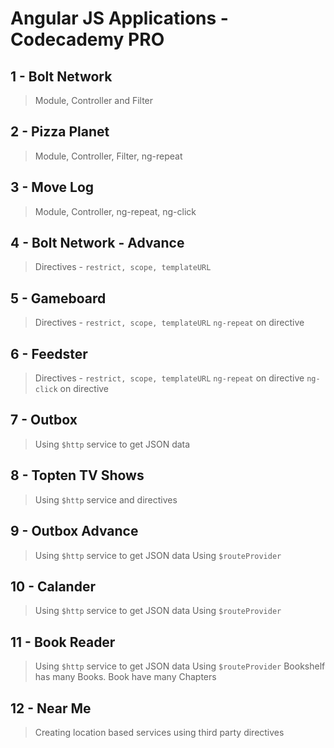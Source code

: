 # Angular JS Applications - Codecademy PRO

## 1 - Bolt Network
> Module, Controller and Filter

## 2 - Pizza Planet
> Module, Controller, Filter, ng-repeat

## 3 - Move Log
> Module, Controller, ng-repeat, ng-click

## 4 - Bolt Network - Advance
> Directives - ``restrict, scope, templateURL``

## 5 - Gameboard
> Directives - ``restrict, scope, templateURL`` 
> ``ng-repeat`` on directive 

## 6 - Feedster
> Directives - ``restrict, scope, templateURL``   ``ng-repeat`` on directive  ``ng-click`` on directive

## 7 - Outbox
> Using ``$http`` service to get JSON data

## 8 - Topten TV Shows
> Using ``$http`` service and directives

## 9 - Outbox Advance
> Using ``$http`` service to get JSON data
> Using ``$routeProvider``

## 10 - Calander
> Using ``$http`` service to get JSON data
> Using ``$routeProvider``

## 11 - Book Reader
> Using ``$http`` service to get JSON data
> Using ``$routeProvider``
> Bookshelf has many Books. Book have many Chapters

## 12 - Near Me
> Creating location based services using third party directives